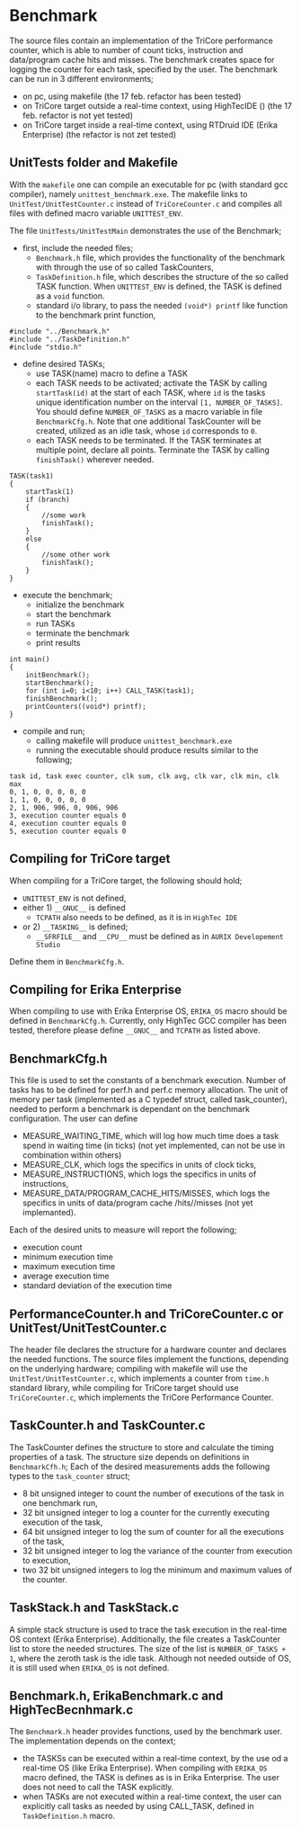 # Benchmark

The source files contain an implementation of the TriCore performance counter, which is able to number of count ticks, instruction and data/program cache hits and misses. 
The benchmark creates space for logging the counter for each task, specified by the user.
The benchmark can be run in 3 different environments;
* on pc, using makefile (the 17 feb. refactor has been tested)
* on TriCore target outside a real-time context, using HighTecIDE () (the 17 feb. refactor is not yet tested)
* on TriCore target inside a real-time context, using RTDruid IDE (Erika Enterprise) (the refactor is not zet tested)

## UnitTests folder and Makefile

With the `makefile` one can compile an executable for pc (with standard gcc compiler), namely `unittest_benchmark.exe`.
The makefile links to `UnitTest/UnitTestCounter.c` instead of `TriCoreCounter.c` and compiles all files with defined macro variable `UNITTEST_ENV`.

The file `UnitTests/UnitTestMain` demonstrates the use of the Benchmark;

* first, include the needed files;
  *  `Benchmark.h` file, which provides the functionality of the benchmark with through the use of so called TaskCounters,
  * `TaskDefinition.h` file, which describes the structure of the so called TASK function. When `UNITTEST_ENV` is defined, the TASK is defined as a `void` function.
  *  standard i/o library, to pass the needed `(void*) printf` like function to the benchmark print function,

```
#include "../Benchmark.h" 
#include "../TaskDefinition.h"
#include "stdio.h"
```
* define desired TASKs;
    * use TASK(name) macro to define a TASK
    * each TASK needs to be activated; activate the TASK by calling `startTask(id)` at the start of each TASK, where `id` is the tasks unique identification number on the interval `[1, NUMBER_OF_TASKS]`. You should define `NUMBER_OF_TASKS` as a macro variable in file `BenchmarkCfg.h`. Note that one additional TaskCounter will be created, utilized as an idle task, whose `id` corresponds to `0`.
    * each TASK needs to be terminated. If the TASK terminates at multiple point, declare all points. Terminate the TASK by calling `finishTask()` wherever needed.

```
TASK(task1)
{
    startTask(1)
    if (branch)
    {
        //some work
        finishTask();
    }
    else
    {
        //some other work
        finishTask();
    }
}
```
* execute the benchmark;
  * initialize the benchmark
  * start the benchmark
  * run TASKs
  * terminate the benchmark
  * print results

```
int main()
{
    initBenchmark();
    startBenchmark();
    for (int i=0; i<10; i++) CALL_TASK(task1);
    finishBenchmark();
    printCounters((void*) printf);
}
```

* compile and run;
  * calling makefile will produce `unittest_benchmark.exe`
  * running the executable should produce results similar to the following;

```
task id, task exec counter, clk sum, clk avg, clk var, clk min, clk max
0, 1, 0, 0, 0, 0, 0
1, 1, 0, 0, 0, 0, 0
2, 1, 906, 906, 0, 906, 906
3, execution counter equals 0
4, execution counter equals 0
5, execution counter equals 0
```

## Compiling for TriCore target

When compiling for a TriCore target, the following should hold;
* `UNITTEST_ENV` is not defined,
* either 1) `__GNUC__` is defined
  * `TCPATH` also needs to be defined, as it is in `HighTec IDE`
* or 2) `__TASKING__` is defined;
  *  `__SFRFILE__` and `__CPU__` must be defined as in `AURIX Developement Studio`

Define them in `BenchmarkCfg.h`.

## Compiling for Erika Enterprise

When compiling to use with Erika Enterprise OS, `ERIKA_OS` macro should be defined in `BenchmarkCfg.h`.
Currently, only HighTec GCC compiler has been tested, therefore please define `__GNUC__` and `TCPATH` as listed above.




## BenchmarkCfg.h
This file is used to set the constants of a benchmark execution.
Number of tasks has to be defined for perf.h and perf.c memory allocation.
The unit of memory per task (implemented as a C typedef struct, called task_counter), needed to perform a benchmark is dependant on the benchmark configuration.
The user can define 
* MEASURE_WAITING_TIME, which will log how much time does a task spend in waiting time (in ticks) (not yet implemented, can not be use in combination within others)
* MEASURE_CLK, which logs the specifics in units of clock ticks,
* MEASURE_INSTRUCTIONS, which logs the specifics in units of instructions,
* MEASURE_DATA/PROGRAM_CACHE_HITS/MISSES, which logs the specifics in units of data/program cache /hits//misses (not yet implemanted).


Each of the desired units to measure will report the following;
* execution count
* minimum execution time
* maximum execution time
* average execution time
* standard deviation of the execution time


## PerformanceCounter.h and TriCoreCounter.c or UnitTest/UnitTestCounter.c

The header file declares the structure for a hardware counter and declares the needed functions. The source files implement the functions, depending on the underlying hardware; compiling with makefile will use the `UnitTest/UnitTestCounter.c`, which implements a counter from `time.h` standard library, while compiling for TriCore target should use `TriCoreCounter.c`, which implements the TriCore Performance Counter. 


## TaskCounter.h and TaskCounter.c

The TaskCounter defines the structure to store and calculate the timing properties of a task.
The structure size depends on definitions in `BenchmarkCfh.h`;
Each of the desired measurements adds the following types to the `task_counter` struct;
* 8 bit unsigned integer to count the number of executions of the task in one benchmark run,
* 32 bit unsigned integer to log a counter for the currently executing execution of the task,
* 64 bit unsigned integer to log the sum of counter for all the executions of the task,
* 32 bit unsigned integer to log the variance of the counter from execution to execution,
* two 32 bit unsigned integers to log the minimum and maximum values of the counter.

## TaskStack.h and TaskStack.c

A simple stack structure is used to trace the task execution in the real-time OS context (Erika Enterprise).
Additionally, the file creates a TaskCounter list to store the needed structures. The size of the list is `NUMBER_OF_TASKS + 1`, where the zeroth task is the idle task.
Although not needed outside of OS, it is still used when `ERIKA_OS` is not defined.

## Benchmark.h, ErikaBenchmark.c and HighTecBecnhmark.c

The `Benchmark.h` header provides functions, used by the benchmark user.
The implementation depends on the context;
* the TASKSs can be executed within a real-time context, by the use od a real-time OS (like Erika Enterprise). When compiling with `ERIKA_OS` macro defined, the TASK is defines as is in Erika Enterprise. The user does not need to call the TASK explicitly.
* when TASKs are not executed within a real-time context, the user can explicitly call tasks as needed by using CALL_TASK, defined in `TaskDefinition.h` macro.
